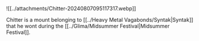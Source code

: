 ![[../attachments/Chitter-20240807095117317.webp]]

Chitter is a mount belonging to [[../Heavy Metal Vagabonds/Syntak|Syntak]] that he wont during the [[../Glima/Midsummer Festival|Midsummer Festival]]. 